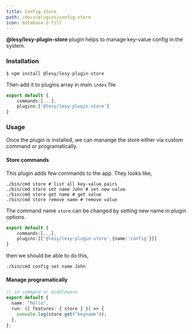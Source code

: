 ```yaml
---
title: Config store
path: /docs/plugins/config-store
icon: database-2-fill
---
```


**@lesy/lesy-plugin-store** plugin helps to manage key-value config in the system.

### Installation

```shell
$ npm install @lesy/lesy-plugin-store
```

Then add it to plugins array in main `index` file

```typescript
export default {
    commands:[...],
    plugins:['@lesy/lesy-plugin-store']
}
```

### Usage

Once the plugin is installed, we can manange the store either via custom command or programatically.

#### Store commands

This plugin adds few commands to the app. They looks like,

```shell
./bin/cmd store # list all key-value pairs
./bin/cmd store set name John # set new value
./bin/cmd store get name # get value
./bin/cmd store remove name # remove value
```

The command name `store` can be changed by setting new name in plugin options.

```typescript
export default {
    commands:[...],
    plugins:[['@lesy/lesy-plugin-store',{name:'config'}]]
}
```

then we should be able to do this,

```shell
./bin/cmd config set name John
```

#### Manage programatically

```typescript
// in command or middleware
export default {
  name: "hello",
  run: ({ features: { store } }) => {
    console.log(store.get("keyname"));
  },
};
```
